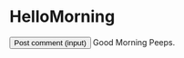 # HelloMorning
<!DOCTYPE html>
<html>
<head>
	<title>Hello Morning</title>
</head>
<body>
 <p>
 	<input class="button" type="submit" value="Post comment (input)">
 	Good Morning Peeps.
 </p>
</body>
</html>